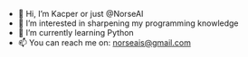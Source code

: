 - 👋 Hi, I’m Kacper or just @NorseAI 
- 👀 I’m interested in sharpening my programming knowledge
- 🌱 I’m currently learning Python
- 📫 You can reach me on: norseais@gmail.com

<!---
NorseAIs/NorseAIs is a ✨ special ✨ repository because its `README.md` (this file) appears on your GitHub profile.
You can click the Preview link to take a look at your changes.
--->
